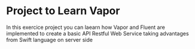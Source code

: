 # Project to Learn Vapor

In this exercice project you can laearn how Vapor and Fluent are implemented to create a basic API Restful Web Service taking advantages from Swift language on server side 

